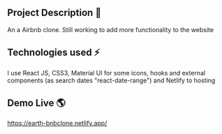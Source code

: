 ## Project Description 🚀
An a Airbnb clone.
Still working to add more functionality to the website

## Technologies used ⚡
I use React JS, CSS3, Material UI for some icons, hooks and external components (as search dates "react-date-range") and Netlify to hosting

## Demo Live 🌎
https://earth-bnbclone.netlify.app/
